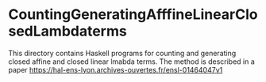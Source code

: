 # CountingGeneratingAfffineLinearClosedLambdaterms
This directory contains Haskell programs for counting and generating closed affine and closed linear lmabda terms.
The method is described in a paper https://hal-ens-lyon.archives-ouvertes.fr/ensl-01464047v1
